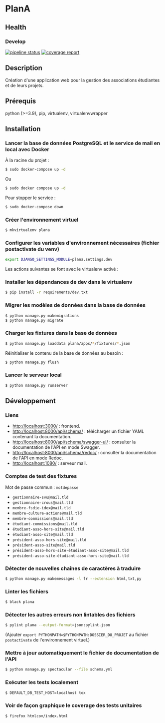 # PlanA

## Health

### Develop

[![pipeline status](https://git.unistra.fr/di/plan_a/plana/badges/develop/pipeline.svg)](https://git.unistra.fr/di/plan_a/plana/-/commits/develop)
[![coverage report](https://git.unistra.fr/di/plan_a/plana/badges/develop/coverage.svg)](https://git.unistra.fr/di/plan_a/plana/-/commits/develop)

## Description

Création d'une application web pour la gestion des associations étudiantes et de leurs projets.

## Prérequis

python (>=3.9), pip, virtualenv, virtualenvwrapper

## Installation

### Lancer la base de données PostgreSQL et le service de mail en local avec Docker

À la racine du projet :

```sh
$ sudo docker-compose up -d
```

Ou
```sh
$ sudo docker compose up -d
```

Pour stopper le service :
```sh
$ sudo docker-compose down
```

### Créer l'environnement virtuel

```sh
$ mkvirtualenv plana
```

### Configurer les variables d'environnement nécessaires (fichier postactivate du venv)

```sh
export DJANGO_SETTINGS_MODULE=plana.settings.dev
```

Les actions suivantes se font avec le virtualenv activé :

### Installer les dépendances de dev dans le virtualenv

```sh
$ pip install -r requirements/dev.txt
```

### Migrer les modèles de données dans la base de données

```sh
$ python manage.py makemigrations
$ python manage.py migrate
```

### Charger les fixtures dans la base de données


```sh
$ python manage.py loaddata plana/apps/*/fixtures/*.json
```

Réinitialiser le contenu de la base de données au besoin :

```sh
$ python manage.py flush
```

### Lancer le serveur local

```sh
$ python manage.py runserver
```

## Développement

### Liens

- [http://localhost:3000/](http://localhost:3000/) : frontend.
- [http://localhost:8000/api/schema/](http://localhost:8000/api/schema/) : télécharger un fichier YAML contenant la documentation.
- [http://localhost:8000/api/schema/swagger-ui/](http://localhost:8000/api/schema/swagger-ui/) : consulter la documentation de l'API en mode Swagger.
- [http://localhost:8000/api/schema/redoc/](http://localhost:8000/api/schema/redoc/) : consulter la documentation de l'API en mode Redoc.
- [http://localhost:1080/](http://localhost:1080/) : serveur mail.

### Comptes de test des fixtures

Mot de passe commun : `motdepasse`
- `gestionnaire-svu@mail.tld`
- `gestionnaire-crous@mail.tld`
- `membre-fsdie-idex@mail.tld`
- `membre-culture-actions@mail.tld`
- `membre-commissions@mail.tld`
- `étudiant-commissions@mail.tld`
- `étudiant-asso-hors-site@mail.tld`
- `étudiant-asso-site@mail.tld`
- `président-asso-hors-site@mail.tld`
- `président-asso-site@mail.tld`
- `président-asso-hors-site-étudiant-asso-site@mail.tld`
- `président-asso-site-étudiant-asso-hors-site@mail.tld`

### Détecter de nouvelles chaînes de caractères à traduire

```sh
$ python manage.py makemessages -l fr --extension html,txt,py

```

### Linter les fichiers

```sh
$ black plana
```

### Détecter les autres erreurs non lintables des fichiers

```sh
$ pylint plana --output-format=json:pylint.json
```

(Ajouter `export PYTHONPATH=$PYTHONPATH:DOSSIER_DU_PROJET` au fichier `postactivate` de l'environnement virtuel.)

### Mettre à jour automatiquement le fichier de documentation de l'API

```sh
$ python manage.py spectacular --file schema.yml
```

### Exécuter les tests localement

```sh
$ DEFAULT_DB_TEST_HOST=localhost tox
```
### Voir de façon graphique le coverage des tests unitaires
```sh
$ firefox htmlcov/index.html
```
